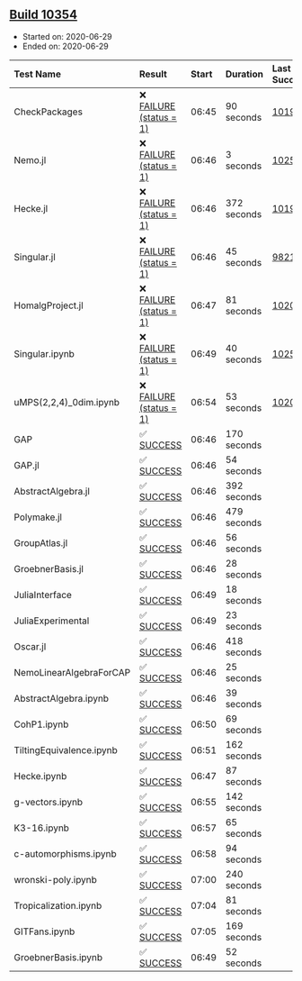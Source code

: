 ## [Build 10354](https://oscarci.mathematik.uni-kl.de/job/oscar/10354/)

* Started on: 2020-06-29
* Ended on: 2020-06-29

| Test Name    | Result | Start | Duration | Last Success | First Failure |
|:-------------|:-------|:------|:---------|:-------------|:--------------|
| CheckPackages | ❌ [FAILURE (status = 1)](https://oscarci.mathematik.uni-kl.de/job/oscar/10354/artifact/logs/build-10354/CheckPackages.log) | 06:45 | 90 seconds | [10197](https://oscarci.mathematik.uni-kl.de/job/oscar/10197/) | [10198](https://oscarci.mathematik.uni-kl.de/job/oscar/10198/) |
| Nemo.jl | ❌ [FAILURE (status = 1)](https://oscarci.mathematik.uni-kl.de/job/oscar/10354/artifact/logs/build-10354/Nemo.jl.log) | 06:46 | 3 seconds | [10252](https://oscarci.mathematik.uni-kl.de/job/oscar/10252/) | [10253](https://oscarci.mathematik.uni-kl.de/job/oscar/10253/) |
| Hecke.jl | ❌ [FAILURE (status = 1)](https://oscarci.mathematik.uni-kl.de/job/oscar/10354/artifact/logs/build-10354/Hecke.jl.log) | 06:46 | 372 seconds | [10197](https://oscarci.mathematik.uni-kl.de/job/oscar/10197/) | [10198](https://oscarci.mathematik.uni-kl.de/job/oscar/10198/) |
| Singular.jl | ❌ [FAILURE (status = 1)](https://oscarci.mathematik.uni-kl.de/job/oscar/10354/artifact/logs/build-10354/Singular.jl.log) | 06:46 | 45 seconds | [9821](https://oscarci.mathematik.uni-kl.de/job/oscar/9821/) | [9822](https://oscarci.mathematik.uni-kl.de/job/oscar/9822/) |
| HomalgProject.jl | ❌ [FAILURE (status = 1)](https://oscarci.mathematik.uni-kl.de/job/oscar/10354/artifact/logs/build-10354/HomalgProject.jl.log) | 06:47 | 81 seconds | [10209](https://oscarci.mathematik.uni-kl.de/job/oscar/10209/) | [10210](https://oscarci.mathematik.uni-kl.de/job/oscar/10210/) |
| Singular.ipynb | ❌ [FAILURE (status = 1)](https://oscarci.mathematik.uni-kl.de/job/oscar/10354/artifact/logs/build-10354/Singular.ipynb.log) | 06:49 | 40 seconds | [10252](https://oscarci.mathematik.uni-kl.de/job/oscar/10252/) | [10253](https://oscarci.mathematik.uni-kl.de/job/oscar/10253/) |
| uMPS(2,2,4)_0dim.ipynb | ❌ [FAILURE (status = 1)](https://oscarci.mathematik.uni-kl.de/job/oscar/10354/artifact/logs/build-10354/uMPS-2-2-4-_0dim.ipynb.log) | 06:54 | 53 seconds | [10209](https://oscarci.mathematik.uni-kl.de/job/oscar/10209/) | [10210](https://oscarci.mathematik.uni-kl.de/job/oscar/10210/) |
| GAP | ✅ [SUCCESS](https://oscarci.mathematik.uni-kl.de/job/oscar/10354/artifact/logs/build-10354/GAP.log) | 06:46 | 170 seconds |  |  |
| GAP.jl | ✅ [SUCCESS](https://oscarci.mathematik.uni-kl.de/job/oscar/10354/artifact/logs/build-10354/GAP.jl.log) | 06:46 | 54 seconds |  |  |
| AbstractAlgebra.jl | ✅ [SUCCESS](https://oscarci.mathematik.uni-kl.de/job/oscar/10354/artifact/logs/build-10354/AbstractAlgebra.jl.log) | 06:46 | 392 seconds |  |  |
| Polymake.jl | ✅ [SUCCESS](https://oscarci.mathematik.uni-kl.de/job/oscar/10354/artifact/logs/build-10354/Polymake.jl.log) | 06:46 | 479 seconds |  |  |
| GroupAtlas.jl | ✅ [SUCCESS](https://oscarci.mathematik.uni-kl.de/job/oscar/10354/artifact/logs/build-10354/GroupAtlas.jl.log) | 06:46 | 56 seconds |  |  |
| GroebnerBasis.jl | ✅ [SUCCESS](https://oscarci.mathematik.uni-kl.de/job/oscar/10354/artifact/logs/build-10354/GroebnerBasis.jl.log) | 06:46 | 28 seconds |  |  |
| JuliaInterface | ✅ [SUCCESS](https://oscarci.mathematik.uni-kl.de/job/oscar/10354/artifact/logs/build-10354/JuliaInterface.log) | 06:49 | 18 seconds |  |  |
| JuliaExperimental | ✅ [SUCCESS](https://oscarci.mathematik.uni-kl.de/job/oscar/10354/artifact/logs/build-10354/JuliaExperimental.log) | 06:49 | 23 seconds |  |  |
| Oscar.jl | ✅ [SUCCESS](https://oscarci.mathematik.uni-kl.de/job/oscar/10354/artifact/logs/build-10354/Oscar.jl.log) | 06:46 | 418 seconds |  |  |
| NemoLinearAlgebraForCAP | ✅ [SUCCESS](https://oscarci.mathematik.uni-kl.de/job/oscar/10354/artifact/logs/build-10354/NemoLinearAlgebraForCAP.log) | 06:46 | 25 seconds |  |  |
| AbstractAlgebra.ipynb | ✅ [SUCCESS](https://oscarci.mathematik.uni-kl.de/job/oscar/10354/artifact/logs/build-10354/AbstractAlgebra.ipynb.log) | 06:46 | 39 seconds |  |  |
| CohP1.ipynb | ✅ [SUCCESS](https://oscarci.mathematik.uni-kl.de/job/oscar/10354/artifact/logs/build-10354/CohP1.ipynb.log) | 06:50 | 69 seconds |  |  |
| TiltingEquivalence.ipynb | ✅ [SUCCESS](https://oscarci.mathematik.uni-kl.de/job/oscar/10354/artifact/logs/build-10354/TiltingEquivalence.ipynb.log) | 06:51 | 162 seconds |  |  |
| Hecke.ipynb | ✅ [SUCCESS](https://oscarci.mathematik.uni-kl.de/job/oscar/10354/artifact/logs/build-10354/Hecke.ipynb.log) | 06:47 | 87 seconds |  |  |
| g-vectors.ipynb | ✅ [SUCCESS](https://oscarci.mathematik.uni-kl.de/job/oscar/10354/artifact/logs/build-10354/g-vectors.ipynb.log) | 06:55 | 142 seconds |  |  |
| K3-16.ipynb | ✅ [SUCCESS](https://oscarci.mathematik.uni-kl.de/job/oscar/10354/artifact/logs/build-10354/K3-16.ipynb.log) | 06:57 | 65 seconds |  |  |
| c-automorphisms.ipynb | ✅ [SUCCESS](https://oscarci.mathematik.uni-kl.de/job/oscar/10354/artifact/logs/build-10354/c-automorphisms.ipynb.log) | 06:58 | 94 seconds |  |  |
| wronski-poly.ipynb | ✅ [SUCCESS](https://oscarci.mathematik.uni-kl.de/job/oscar/10354/artifact/logs/build-10354/wronski-poly.ipynb.log) | 07:00 | 240 seconds |  |  |
| Tropicalization.ipynb | ✅ [SUCCESS](https://oscarci.mathematik.uni-kl.de/job/oscar/10354/artifact/logs/build-10354/Tropicalization.ipynb.log) | 07:04 | 81 seconds |  |  |
| GITFans.ipynb | ✅ [SUCCESS](https://oscarci.mathematik.uni-kl.de/job/oscar/10354/artifact/logs/build-10354/GITFans.ipynb.log) | 07:05 | 169 seconds |  |  |
| GroebnerBasis.ipynb | ✅ [SUCCESS](https://oscarci.mathematik.uni-kl.de/job/oscar/10354/artifact/logs/build-10354/GroebnerBasis.ipynb.log) | 06:49 | 52 seconds |  |  |
